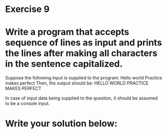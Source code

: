 # Exercise 9
# Write a program that accepts sequence of lines as input and prints the lines after making all characters in the sentence capitalized.
Suppose the following input is supplied to the program:
Hello world
Practice makes perfect
Then, the output should be:
HELLO WORLD
PRACTICE MAKES PERFECT

In case of input data being supplied to the question, it should be assumed to be a console input.



# Write your solution below:
